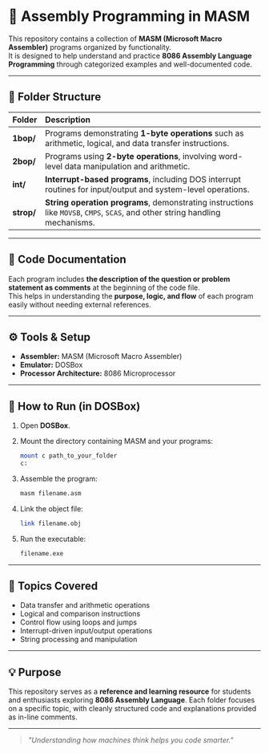 
# 🧠 Assembly Programming in MASM

This repository contains a collection of **MASM (Microsoft Macro Assembler)** programs organized by functionality.  
It is designed to help understand and practice **8086 Assembly Language Programming** through categorized examples and well-documented code.

---

## 📂 Folder Structure

| Folder | Description |
|:--------|:-------------|
| **1bop/** | Programs demonstrating **1-byte operations** such as arithmetic, logical, and data transfer instructions. |
| **2bop/** | Programs using **2-byte operations**, involving word-level data manipulation and arithmetic. |
| **int/** | **Interrupt-based programs**, including DOS interrupt routines for input/output and system-level operations. |
| **strop/** | **String operation programs**, demonstrating instructions like `MOVSB`, `CMPS`, `SCAS`, and other string handling mechanisms. |

---

## 📝 Code Documentation

Each program includes **the description of the question or problem statement as comments** at the beginning of the code file.  
This helps in understanding the **purpose, logic, and flow** of each program easily without needing external references.

---

## ⚙️ Tools & Setup

- **Assembler:** MASM (Microsoft Macro Assembler)  
- **Emulator:** DOSBox  
- **Processor Architecture:** 8086 Microprocessor  

---

## 🚀 How to Run (in DOSBox)

1. Open **DOSBox**.  
2. Mount the directory containing MASM and your programs:
   ```bash
   mount c path_to_your_folder
   c:

3. Assemble the program:

   ```bash
   masm filename.asm
   ```
4. Link the object file:

   ```bash
   link filename.obj
   ```
5. Run the executable:

   ```bash
   filename.exe
   ```

---

## 🧩 Topics Covered

* Data transfer and arithmetic operations
* Logical and comparison instructions
* Control flow using loops and jumps
* Interrupt-driven input/output operations
* String processing and manipulation

---

## 💡 Purpose

This repository serves as a **reference and learning resource** for students and enthusiasts exploring **8086 Assembly Language**.
Each folder focuses on a specific topic, with cleanly structured code and explanations provided as in-line comments.

---


> *"Understanding how machines think helps you code smarter."*
